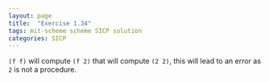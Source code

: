 ```yaml
---
layout: page
title:  "Exercise 1.34"
tags: mit-scheme scheme SICP solution
categories: SICP
---
```

``(f f)`` will compute `(f 2)` that will compute `(2 2)`, this will lead to an error as `2` is not a procedure.
